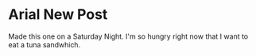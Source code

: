 # Arial New Post

Made this one on a Saturday Night. I'm so hungry right now that I want to eat a tuna sandwhich.
